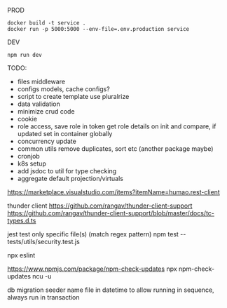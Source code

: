 PROD

```
docker build -t service .
docker run -p 5000:5000 --env-file=.env.production service
```

DEV

```
npm run dev
```

TODO:

- files middleware
- configs models, cache configs?
- script to create template use pluralrize
- data validation
- minimize crud code
- cookie
- role access, save role in token get role details on init and compare, if updated set in container globally
- concurrency update
- common utils remove duplicates, sort etc (another package maybe)
- cronjob
- k8s setup
- add jsdoc to util for type checking
- aggregate default projection/virtuals

https://marketplace.visualstudio.com/items?itemName=humao.rest-client

thunder client
https://github.com/rangav/thunder-client-support
https://github.com/rangav/thunder-client-support/blob/master/docs/tc-types.d.ts

jest test only specific file(s) (match regex pattern)
npm test -- tests/utils/security.test.js

npx eslint

https://www.npmjs.com/package/npm-check-updates
npx npm-check-updates
ncu -u

db migration seeder name file in datetime to allow running in sequence, always run in transaction
